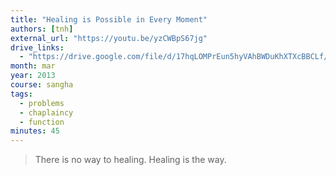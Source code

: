 ```yaml
---
title: "Healing is Possible in Every Moment"
authors: [tnh]
external_url: "https://youtu.be/yzCWBpS67jg"
drive_links:
  - "https://drive.google.com/file/d/17hqLOMPrEun5hyVAhBWDuKhXTXcBBCLf/view?usp=drivesdk"
month: mar
year: 2013
course: sangha
tags:
  - problems
  - chaplaincy
  - function
minutes: 45
---
```


> There is no way to healing. Healing is the way.
